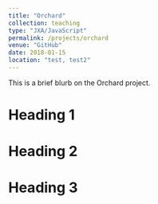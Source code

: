 ```yaml
---
title: "Orchard"
collection: teaching
type: "JXA/JavaScript"
permalink: /projects/orchard
venue: "GitHub"	
date: 2018-01-15	
location: "test, test2"
---
```


This is a brief blurb on the Orchard project.

Heading 1
======

Heading 2
======

Heading 3
======
